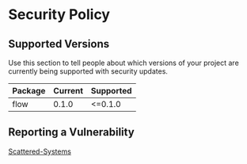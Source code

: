 # Security Policy

## Supported Versions

Use this section to tell people about which versions of your project are
currently being supported with security updates.

| Package      | Current | Supported |
|--------------|---------|-----------|
| flow         | 0.1.0   | <=0.1.0   |


## Reporting a Vulnerability

[Scattered-Systems](https://scsys.eth.limo)